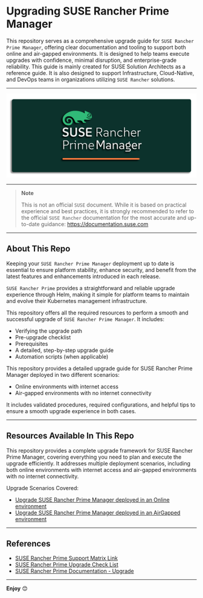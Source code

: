 # Upgrading SUSE Rancher Prime Manager

This repository serves as a comprehensive upgrade guide for `SUSE Rancher Prime Manager`, offering clear documentation and tooling to support both online and air-gapped environments. It is designed to help teams execute upgrades with confidence, minimal disruption, and enterprise-grade reliability. This guide is mainly created for SUSE Solution Architects as a reference guide. It is also designed to support Infrastructure, Cloud-Native, and DevOps teams in organizations utilizing `SUSE Rancher` solutions.

---

<p align="center">
    <img src="Images/Rancher-Logo.png">
</p>

---

> **Note**
>
> This is not an official `SUSE` document. While it is based on practical experience and best practices, it is strongly recommended to refer to the official `SUSE Rancher` documentation for the most accurate and up-to-date guidance: https://documentation.suse.com

---

## About This Repo

Keeping your `SUSE Rancher Prime Manager` deployment up to date is essential to ensure platform stability, enhance security, and benefit from the latest features and enhancements introduced in each release.

`SUSE Rancher Prime` provides a straightforward and reliable upgrade experience through Helm, making it simple for platform teams to maintain and evolve their Kubernetes management infrastructure.

This repository offers all the required resources to perform a smooth and successful upgrade of `SUSE Rancher Prime Manager`. It includes:
- Verifying the upgrade path
- Pre-upgrade checklist
- Prerequisites
- A detailed, step-by-step upgrade guide
- Automation scripts (when applicable)

This repository provides a detailed upgrade guide for SUSE Rancher Prime Manager deployed in two different scenarios:
- Online environments with internet access
- Air-gapped environments with no internet connectivity

It includes validated procedures, required configurations, and helpful tips to ensure a smooth upgrade experience in both cases.

---

## Resources Available In This Repo

This repository provides a complete upgrade framework for SUSE Rancher Prime Manager, covering everything you need to plan and execute the upgrade efficiently. It addresses multiple deployment scenarios, including both online environments with internet access and air-gapped environments with no internet connectivity.

Upgrade Scenarios Covered:
- [Upgrade SUSE Rancher Prime Manager deployed in an Online environment](/4-Upgrade/SUSE-Rancher-Prime-Manager/1-Upgrade-SUSE-Rancher-Prime-Manager-Online/)
- [Upgrade SUSE Rancher Prime Manager deployed in an AirGapped environment](/4-Upgrade/SUSE-Rancher-Prime-Manager/2-Upgrade-SUSE-Rancher-Prime-Manager-AirGapped/)

---

## References

- [SUSE Rancher Prime Support Matrix Link](https://www.suse.com/suse-rancher/support-matrix/all-supported-versions/rancher-v2-10-2/)
- [SUSE Rancher Prime Upgrade Check List](https://www.suse.com/support/kb/doc/?id=000020061)
- [SUSE Rancher Prime Documentation - Upgrade](https://documentation.suse.com/cloudnative/rancher-manager/latest/en/installation-and-upgrade/upgrades.html)

---

**Enjoy** :blush:

